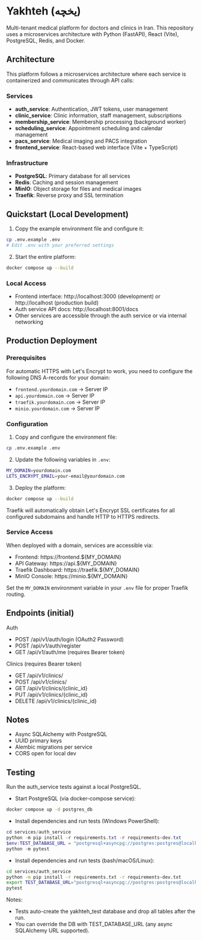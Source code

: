 # Yakhteh (یخچه)

Multi-tenant medical platform for doctors and clinics in Iran. This repository uses a microservices architecture with Python (FastAPI), React (Vite), PostgreSQL, Redis, and Docker.

## Architecture

This platform follows a microservices architecture where each service is containerized and communicates through API calls:

### Services
- **auth_service**: Authentication, JWT tokens, user management
- **clinic_service**: Clinic information, staff management, subscriptions
- **membership_service**: Membership processing (background worker)
- **scheduling_service**: Appointment scheduling and calendar management
- **pacs_service**: Medical imaging and PACS integration
- **frontend_service**: React-based web interface (Vite + TypeScript)

### Infrastructure
- **PostgreSQL**: Primary database for all services
- **Redis**: Caching and session management
- **MinIO**: Object storage for files and medical images
- **Traefik**: Reverse proxy and SSL termination

## Quickstart (Local Development)

1. Copy the example environment file and configure it:
```bash
cp .env.example .env
# Edit .env with your preferred settings
```

2. Start the entire platform:

```bash
docker compose up --build
```

### Local Access
- Frontend interface: http://localhost:3000 (development) or http://localhost (production build)
- Auth service API docs: http://localhost:8001/docs
- Other services are accessible through the auth service or via internal networking

## Production Deployment

### Prerequisites

For automatic HTTPS with Let's Encrypt to work, you need to configure the following DNS A-records for your domain:

- `frontend.yourdomain.com` → Server IP
- `api.yourdomain.com` → Server IP  
- `traefik.yourdomain.com` → Server IP
- `minio.yourdomain.com` → Server IP

### Configuration

1. Copy and configure the environment file:
```bash
cp .env.example .env
```

2. Update the following variables in `.env`:
```bash
MY_DOMAIN=yourdomain.com
LETS_ENCRYPT_EMAIL=your-email@yourdomain.com
```

3. Deploy the platform:
```bash
docker compose up --build
```

Traefik will automatically obtain Let's Encrypt SSL certificates for all configured subdomains and handle HTTP to HTTPS redirects.

### Service Access

When deployed with a domain, services are accessible via:
- Frontend: https://frontend.${MY_DOMAIN}
- API Gateway: https://api.${MY_DOMAIN}
- Traefik Dashboard: https://traefik.${MY_DOMAIN}
- MinIO Console: https://minio.${MY_DOMAIN}

Set the `MY_DOMAIN` environment variable in your `.env` file for proper Traefik routing.

## Endpoints (initial)
Auth
- POST /api/v1/auth/login (OAuth2 Password)
- POST /api/v1/auth/register
- GET  /api/v1/auth/me (requires Bearer token)

Clinics (requires Bearer token)
- GET    /api/v1/clinics/
- POST   /api/v1/clinics/
- GET    /api/v1/clinics/{clinic_id}
- PUT    /api/v1/clinics/{clinic_id}
- DELETE /api/v1/clinics/{clinic_id}

## Notes
- Async SQLAlchemy with PostgreSQL
- UUID primary keys
- Alembic migrations per service
- CORS open for local dev

## Testing
Run the auth_service tests against a local PostgreSQL.

- Start PostgreSQL (via docker-compose service):

```bash
docker compose up -d postgres_db
```

- Install dependencies and run tests (Windows PowerShell):

```powershell
cd services/auth_service
python -m pip install -r requirements.txt -r requirements-dev.txt
$env:TEST_DATABASE_URL = "postgresql+asyncpg://postgres:postgres@localhost:5432/yakhteh_test"
python -m pytest
```

- Install dependencies and run tests (bash/macOS/Linux):

```bash
cd services/auth_service
python -m pip install -r requirements.txt -r requirements-dev.txt
export TEST_DATABASE_URL="postgresql+asyncpg://postgres:postgres@localhost:5432/yakhteh_test"
pytest
```

Notes:
- Tests auto-create the yakhteh_test database and drop all tables after the run.
- You can override the DB with TEST_DATABASE_URL (any async SQLAlchemy URL supported).
